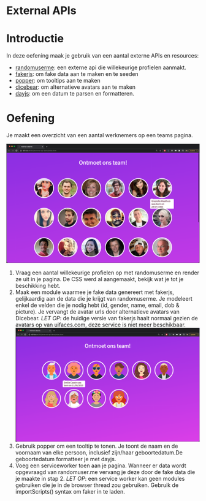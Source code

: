 # External APIs

# Introductie
In deze oefening maak je gebruik van een aantal externe APIs en resources:
- [randomuserme](https://randomuser.me/): een externe api die willekeurige profielen aanmakt.
- [fakerjs](https://github.com/marak/Faker.js/): om fake data aan te maken en te seeden
- [popper](https://popper.js.org/): om tooltips aan te maken
- [dicebear](http://dicebear.com/): om alternatieve avatars aan te maken
- [dayjs](https://day.js.org/): om een datum te parsen en formatteren.

# Oefening
Je maakt een overzicht van een aantal werknemers op een teams pagina.

![Random User Me pagina](./.assets/randomuserme.png?raw=true)

1. Vraag een aantal willekeurige profielen op met randomuserme en render ze uit in je pagina. De CSS werd al aangemaakt, bekijk wat je tot je beschikking hebt.
2. Maak een module waarmee je fake data genereert met fakerjs, gelijkaardig aan de data die je krijgt van randomuserme. Je modeleert enkel de velden die je nodig hebt (id, gender, name, email, dob & picture). Je vervangt de avatar urls door alternatieve avatars van Dicebear. *LET OP*: de huidige versie van fakerjs haalt normaal gezien de avatars op van uifaces.com, deze service is niet meer beschikbaar.
![Dicebear pagina](./.assets/dicebear.png?raw=true)
3. Gebruik popper om een tooltip te tonen. Je toont de naam en de voornaam van elke persoon, inclusief zijn/haar geboortedatum.De geboortedatum formatteer je met dayjs.
4. Voeg een serviceworker toen aan je pagina. Wanneer er data wordt opgevraagd van randomuser.me vervang je deze door de fake data die je maakte in stap 2. *LET OP*: een service worker kan geen modules gebruiken die je in de browser thread zou gebruiken. Gebruik de importScripts() syntax om faker in te laden.
